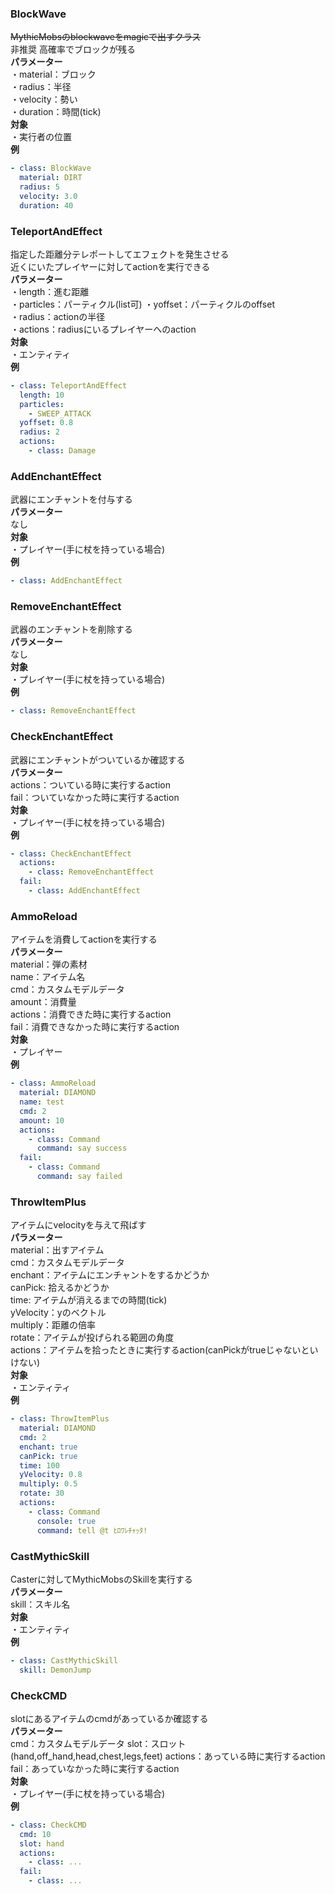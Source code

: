 ### BlockWave
~~MythicMobsのblockwaveをmagicで出すクラス~~\
非推奨 高確率でブロックが残る\
**パラメーター**\
・material：ブロック\
・radius：半径\
・velocity：勢い\
・duration：時間(tick)\
**対象**\
・実行者の位置\
**例**
```yaml
- class: BlockWave
  material: DIRT
  radius: 5
  velocity: 3.0
  duration: 40
```

### TeleportAndEffect
指定した距離分テレポートしてエフェクトを発生させる\
近くにいたプレイヤーに対してactionを実行できる\
**パラメーター**\
・length：進む距離\
・particles：パーティクル(list可)
・yoffset：パーティクルのoffset\
・radius：actionの半径\
・actions：radiusにいるプレイヤーへのaction\
**対象**\
・エンティティ\
**例**
```yaml
- class: TeleportAndEffect
  length: 10
  particles:
    - SWEEP_ATTACK
  yoffset: 0.8
  radius: 2
  actions:
    - class: Damage
```

### AddEnchantEffect
武器にエンチャントを付与する\
**パラメーター**\
なし\
**対象**\
・プレイヤー(手に杖を持っている場合)\
**例**
```yaml
- class: AddEnchantEffect
```

### RemoveEnchantEffect
武器のエンチャントを削除する\
**パラメーター**\
なし\
**対象**\
・プレイヤー(手に杖を持っている場合)\
**例**
```yaml
- class: RemoveEnchantEffect
```

### CheckEnchantEffect
武器にエンチャントがついているか確認する\
**パラメーター**\
actions：ついている時に実行するaction\
fail：ついていなかった時に実行するaction\
**対象**\
・プレイヤー(手に杖を持っている場合)\
**例**
```yaml
- class: CheckEnchantEffect
  actions:
    - class: RemoveEnchantEffect
  fail:
    - class: AddEnchantEffect
```

### AmmoReload
アイテムを消費してactionを実行する\
**パラメーター**\
material：弾の素材\
name：アイテム名\
cmd：カスタムモデルデータ\
amount：消費量\
actions：消費できた時に実行するaction\
fail：消費できなかった時に実行するaction\
**対象**\
・プレイヤー\
**例**
```yaml
- class: AmmoReload
  material: DIAMOND
  name: test
  cmd: 2
  amount: 10
  actions:
    - class: Command
      command: say success
  fail:
    - class: Command
      command: say failed
```

### ThrowItemPlus
アイテムにvelocityを与えて飛ばす\
**パラメーター**\
material：出すアイテム\
cmd：カスタムモデルデータ\
enchant：アイテムにエンチャントをするかどうか\
canPick: 拾えるかどうか\
time: アイテムが消えるまでの時間(tick)\
yVelocity：yのベクトル\
multiply：距離の倍率\
rotate：アイテムが投げられる範囲の角度\
actions：アイテムを拾ったときに実行するaction(canPickがtrueじゃないといけない)\
**対象**\
・エンティティ\
**例**
```yaml
- class: ThrowItemPlus
  material: DIAMOND
  cmd: 2
  enchant: true
  canPick: true
  time: 100
  yVelocity: 0.8
  multiply: 0.5
  rotate: 30
  actions:
    - class: Command
      console: true
      command: tell @t ﾋﾛﾜﾚﾁｬｯﾀ!
```

### CastMythicSkill
Casterに対してMythicMobsのSkillを実行する\
**パラメーター**\
skill：スキル名\
**対象**\
・エンティティ\
**例**
```yaml
- class: CastMythicSkill
  skill: DemonJump
```

### CheckCMD
slotにあるアイテムのcmdがあっているか確認する\
**パラメーター**\
cmd：カスタムモデルデータ
slot：スロット(hand,off_hand,head,chest,legs,feet)
actions：あっている時に実行するaction\
fail：あっていなかった時に実行するaction\
**対象**\
・プレイヤー(手に杖を持っている場合)\
**例**
```yaml
- class: CheckCMD
  cmd: 10
  slot: hand
  actions:
    - class: ...
  fail:
    - class: ...
```